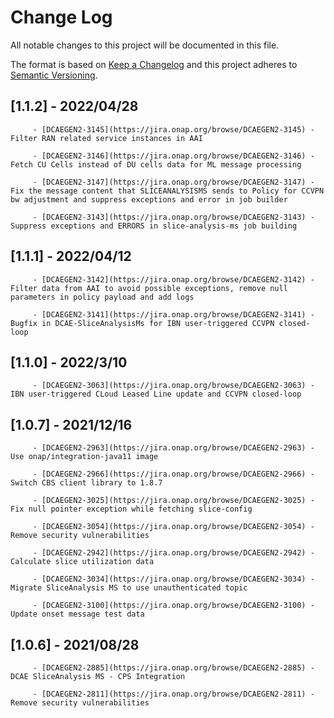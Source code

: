 # Change Log
All notable changes to this project will be documented in this file.

The format is based on [Keep a Changelog](http://keepachangelog.com/)
and this project adheres to [Semantic Versioning](http://semver.org/).

## [1.1.2] - 2022/04/28
         - [DCAEGEN2-3145](https://jira.onap.org/browse/DCAEGEN2-3145) - Filter RAN related service instances in AAI

         - [DCAEGEN2-3146](https://jira.onap.org/browse/DCAEGEN2-3146) - Fetch CU Cells instead of DU cells data for ML message processing

         - [DCAEGEN2-3147](https://jira.onap.org/browse/DCAEGEN2-3147) - Fix the message content that SLICEANALYSISMS sends to Policy for CCVPN bw adjustment and suppress exceptions and error in job builder

         - [DCAEGEN2-3143](https://jira.onap.org/browse/DCAEGEN2-3143) - Suppress exceptions and ERRORS in slice-analysis-ms job building

## [1.1.1] - 2022/04/12
         - [DCAEGEN2-3142](https://jira.onap.org/browse/DCAEGEN2-3142) - Filter data from AAI to avoid possible exceptions, remove null parameters in policy payload and add logs

         - [DCAEGEN2-3141](https://jira.onap.org/browse/DCAEGEN2-3141) - Bugfix in DCAE-SliceAnalysisMs for IBN user-triggered CCVPN closed-loop

## [1.1.0] - 2022/3/10
         - [DCAEGEN2-3063](https://jira.onap.org/browse/DCAEGEN2-3063) - IBN user-triggered CLoud Leased Line update and CCVPN closed-loop

## [1.0.7] - 2021/12/16
         - [DCAEGEN2-2963](https://jira.onap.org/browse/DCAEGEN2-2963) - Use onap/integration-java11 image

         - [DCAEGEN2-2966](https://jira.onap.org/browse/DCAEGEN2-2966) - Switch CBS client library to 1.8.7

         - [DCAEGEN2-3025](https://jira.onap.org/browse/DCAEGEN2-3025) - Fix null pointer exception while fetching slice-config

         - [DCAEGEN2-3054](https://jira.onap.org/browse/DCAEGEN2-3054) - Remove security vulnerabilities

         - [DCAEGEN2-2942](https://jira.onap.org/browse/DCAEGEN2-2942) - Calculate slice utilization data

         - [DCAEGEN2-3034](https://jira.onap.org/browse/DCAEGEN2-3034) - Migrate SliceAnalysis MS to use unauthenticated topic

         - [DCAEGEN2-3100](https://jira.onap.org/browse/DCAEGEN2-3100) - Update onset message test data

## [1.0.6] - 2021/08/28
         - [DCAEGEN2-2885](https://jira.onap.org/browse/DCAEGEN2-2885) - DCAE SliceAnalysis MS - CPS Integration

         - [DCAEGEN2-2811](https://jira.onap.org/browse/DCAEGEN2-2811) - Remove security vulnerabilities
